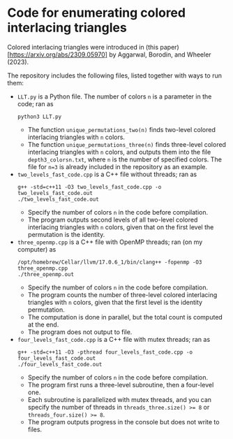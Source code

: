 # Code for enumerating colored interlacing triangles

Colored interlacing triangles were introduced in (this paper)[https://arxiv.org/abs/2309.05970] by Aggarwal, Borodin, and Wheeler (2023).

The repository includes the following files, listed together with ways to run them:
- `LLT.py` is a Python file. The number of colors `n` is a parameter in the code; ran as 
    ```
    python3 LLT.py
    ```
    - The function `unique_permutations_two(n)` finds two-level colored interlacing triangles with `n` colors.
    - The function `unique_permutations_three(n)` finds three-level colored interlacing triangles with `n` colors, and outputs them into the file `depth3_colorsn.txt`, where `n` is the number of specified colors. The file for `n=3` is already included in the repository as an example.
- `two_levels_fast_code.cpp` is a C++ file without threads; ran as
    ```
    g++ -std=c++11 -O3 two_levels_fast_code.cpp -o two_levels_fast_code.out
    ./two_levels_fast_code.out
    ```
    - Specify the number of colors `n` in the code before compilation. 
    - The program outputs second levels of all two-level colored interlacing triangles with `n` colors, given that on the first level the permutation is the identity.
- `three_openmp.cpp` is a C++ file with OpenMP threads; ran (on my computer) as
    ```
    /opt/homebrew/Cellar/llvm/17.0.6_1/bin/clang++ -fopenmp -O3 three_openmp.cpp    
    ./three_openmp.out
    ```
    - Specify the number of colors `n` in the code before compilation. 
    - The program counts the number of three-level colored interlacing triangles with `n` colors, given that the first level is the identity permutation.
    - The computation is done in parallel, but the total count is computed at the end.
    - The program does not output to file.
- `four_levels_fast_code.cpp` is a C++ file with mutex threads; ran as
    ```
    g++ -std=c++11 -O3 -pthread four_levels_fast_code.cpp -o four_levels_fast_code.out
    ./four_levels_fast_code.out
    ```
    - Specify the number of colors `n` in the code before compilation. 
    - The program first runs a three-level subroutine, then a four-level one.
    - Each subroutine is parallelized with mutex threads, and you can specify the number of threads in `threads_three.size() >= 8` or `threads_four.size() >= 8`.
    - The program outputs progress in the console but does not write to files.
